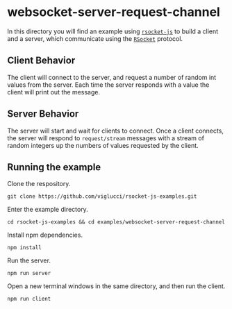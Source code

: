 # websocket-server-request-channel

In this directory you will find an example using [`rsocket-js`](https://github.com/rsocket/rsocket-js) to build a client and a server, which communicate using the [`RSocket`](https://rsocket.io/) protocol.

## Client Behavior

The client will connect to the server, and request a number of random int values from the server. Each time the server responds with a value the client will print out the message.

## Server Behavior

The server will start and wait for clients to connect. Once a client connects, the server will respond to `request/stream` messages with a stream of random integers up the numbers of values requested by the client.

## Running the example

Clone the respository.

```
git clone https://github.com/viglucci/rsocket-js-examples.git
```

Enter the example directory.

```
cd rsocket-js-examples && cd examples/websocket-server-request-channel
```

Install npm dependencies.

```
npm install
```

Run the server.

```
npm run server
```

Open a new terminal windows in the same directory, and then run the client.

```
npm run client
```

